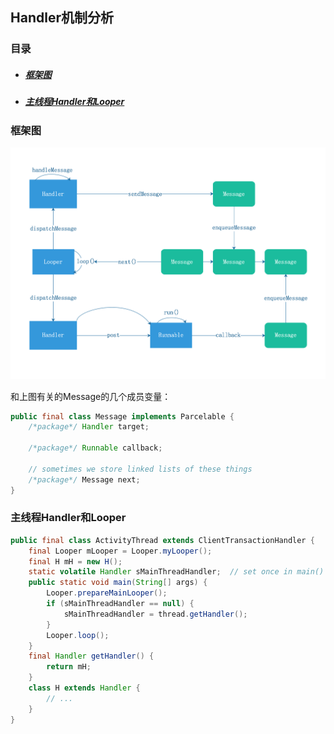 ## Handler机制分析

### 目录

* ##### [框架图](#1)

* ##### [主线程Handler和Looper](#2)

<h3 id="1">框架图</h3>

<img src="../assets/images/edraw/handler.png?v=1">

和上图有关的Message的几个成员变量：

```java
public final class Message implements Parcelable {
    /*package*/ Handler target;

    /*package*/ Runnable callback;

    // sometimes we store linked lists of these things
    /*package*/ Message next;
}
```

<h3 id="2">主线程Handler和Looper</h3>

```java
public final class ActivityThread extends ClientTransactionHandler {
    final Looper mLooper = Looper.myLooper();
    final H mH = new H();
    static volatile Handler sMainThreadHandler;  // set once in main()
    public static void main(String[] args) {
    	Looper.prepareMainLooper();
    	if (sMainThreadHandler == null) {
            sMainThreadHandler = thread.getHandler();
        }
        Looper.loop();
    }
    final Handler getHandler() {
        return mH;
    }
    class H extends Handler {
    	// ...
    }
}
```